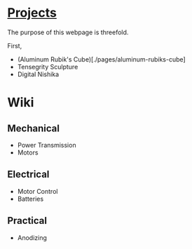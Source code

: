 # [Projects](./pages/projects)

The purpose of this webpage is threefold.

First, 


* (Aluminum Rubik's Cube)[./pages/aluminum-rubiks-cube]
* Tensegrity Sculpture
* Digital Nishika

# Wiki

## Mechanical
* Power Transmission
* Motors

## Electrical
* Motor Control
* Batteries

## Practical
* Anodizing